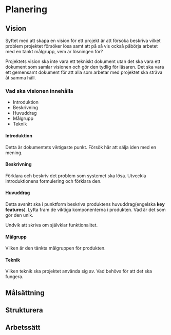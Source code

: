 # Planering

## Vision

Syftet med att skapa en vision för ett projekt är att försöka beskriva vilket problem projektet försöker lösa samt att på så vis också påbörja arbetet med en tänkt målgrupp, vem är lösningen för?

Projektets vision ska inte vara ett tekniskt dokument utan det ska vara ett dokument som samlar visionen och gör den tydlig för läsaren. Det ska vara ett gemensamt dokument för att alla som arbetar med projektet ska sträva åt samma håll.

### Vad ska visionen innehålla

* Introduktion
* Beskrivning
* Huvuddrag
* Målgrupp
* Teknik

#### Introduktion

Detta är dokumentets viktigaste punkt. Försök här att sälja iden med en mening.

#### Beskrivning

Förklara och beskriv det problem som systemet ska lösa. Utveckla introduktionens formulering och förklara den.

#### Huvuddrag

Detta avsnitt ska i punktform beskriva produktens huvuddrag\(engelska **key features**\). Lyfta fram de viktiga komponenterna i produkten. Vad är det som gör den unik.

Undvik att skriva om självklar funktionalitet.

#### Målgrupp

Vilken är den tänkta målgruppen för produkten.

#### Teknik

Vilken teknik ska projektet använda sig av. Vad behövs för att det ska fungera.

## Målsättning



## Strukturera

## Arbetssätt

